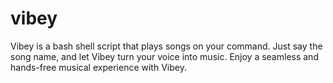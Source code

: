 # vibey
Vibey is a bash shell script that plays songs on your command. Just say the song name, and let Vibey turn your voice into music. Enjoy a seamless and hands-free musical experience with Vibey.
